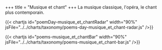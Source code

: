+++
title = "Musique et chant"
+++
La musique classique, l'opéra, le chant plus contemporain.

{{< chartjs id="poemDay-musique_et_chantRadar" width="90%" jsFile="../../charts/taxonomy/poems-day-musique_et_chant-radar.js" />}}

{{< chartjs id="poems-musique_et_chantBar" width="90%" jsFile="../../charts/taxonomy/poems-musique_et_chant-bar.js" />}}
